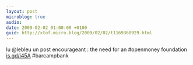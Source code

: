 ```yaml
---
layout: post
microblog: true
audio: 
date: 2009-02-02 01:00:00 +0100
guid: http://xtof.micro.blog/2009/02/02/t1169360929.html
---
```

lu @lebleu un post encourageant : the need for an #openmoney foundation [is.gd/i45A](http://is.gd/i45A) #barcampbank
